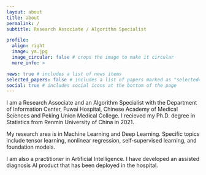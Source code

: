 ```yaml
---
layout: about
title: about
permalink: /
subtitle: Research Associate / Algorithm Specialist

profile:
  align: right
  image: ya.jpg
  image_circular: false # crops the image to make it circular
  more_info: >

news: true # includes a list of news items
selected_papers: false # includes a list of papers marked as "selected={true}"
social: true # includes social icons at the bottom of the page
---
```


I am a Research Associate and an Algorithm Specialist with the Department of Information Center, Fuwai Hospital, Chinese Academy of Medical Sciences and Peking Union Medical College. I recieved my Ph.D. degree in Statistics from Renmin University of China in 2021.

My research area is in Machine Learning and Deep Learning. Specific topics include tensor learning, nonlinear regression, self-supervised learning, and foundation models.

I am also a practitioner in Artificial Intelligence. I have developed an assisted diagnosis AI product that has been deployed in the hospital.
